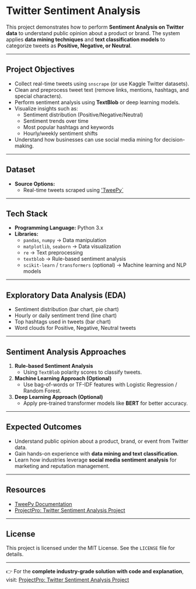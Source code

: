 # Twitter Sentiment Analysis

This project demonstrates how to perform **Sentiment Analysis on Twitter data** to understand public opinion about a product or brand. The system applies **data mining techniques** and **text classification models** to categorize tweets as **Positive, Negative, or Neutral**.  

---  

## Project Objectives  
- Collect real-time tweets using `snscrape` (or use Kaggle Twitter datasets).  
- Clean and preprocess tweet text (remove links, mentions, hashtags, and special characters).  
- Perform sentiment analysis using **TextBlob** or deep learning models.  
- Visualize insights such as:  
  - Sentiment distribution (Positive/Negative/Neutral)  
  - Sentiment trends over time  
  - Most popular hashtags and keywords  
  - Hourly/weekly sentiment shifts  
- Understand how businesses can use social media mining for decision-making.  

---  

## Dataset  
- **Source Options:**  
  - Real-time tweets scraped using ['TweePy`](https://www.tweepy.org/)  
---  

## Tech Stack  
- **Programming Language:** Python 3.x  
- **Libraries:**  
  - `pandas`, `numpy` → Data manipulation  
  - `matplotlib`, `seaborn` → Data visualization  
  - `re` → Text preprocessing  
  - `textblob` → Rule-based sentiment analysis  
  - `scikit-learn` / `transformers` (optional) → Machine learning and NLP models  

---  

## Exploratory Data Analysis (EDA)  
- Sentiment distribution (bar chart, pie chart)  
- Hourly or daily sentiment trend (line chart)  
- Top hashtags used in tweets (bar chart)  
- Word clouds for Positive, Negative, Neutral tweets  

---  

## Sentiment Analysis Approaches  
1. **Rule-based Sentiment Analysis**  
   - Using `TextBlob` polarity scores to classify tweets.  
2. **Machine Learning Approach (Optional)**  
   - Use bag-of-words or TF-IDF features with Logistic Regression / Random Forest.  
3. **Deep Learning Approach (Optional)**  
   - Apply pre-trained transformer models like **BERT** for better accuracy.  

---  

## Expected Outcomes  
- Understand public opinion about a product, brand, or event from Twitter data.  
- Gain hands-on experience with **data mining and text classification**.  
- Learn how industries leverage **social media sentiment analysis** for marketing and reputation management.  

---  

## Resources  
- [TweePy Documentation](https://docs.tweepy.org/en/stable/)  
- [ProjectPro: Twitter Sentiment Analysis Project](https://www.projectpro.io/project-use-case/ecommerce-product-reviews-ranking-sentiment-analysis)  

---  

## License  
This project is licensed under the MIT License. See the `LICENSE` file for details.  

---  

👉 For the **complete industry-grade solution with code and explanation**, visit:  [ProjectPro: Twitter Sentiment Analysis Project](https://www.projectpro.io/project-use-case/ecommerce-product-reviews-ranking-sentiment-analysis)  
